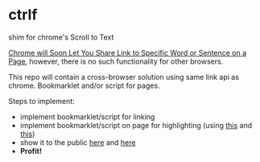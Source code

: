 # ctrlf
shim for chrome's Scroll to Text

[Chrome will Soon Let You Share Link to Specific Word or Sentence on a Page](https://www.chromestory.com/2019/02/chrome-scroll-to-text/), however, there is no such functionality for other browsers.

This repo will contain a cross-browser solution using same link api as chrome. Bookmarklet and/or script for pages.

Steps to implement:

- implement bookmarklet/script for linking
- implement bookmarklet/script on page for highlighting (using [this](https://github.com/whatwg/html/issues/3539) and [this](https://stackoverflow.com/a/5887719))
- show it to the public [here](https://news.ycombinator.com/item?id=19168442) and [here](https://github.com/bokand/ScrollToTextFragment)
- **Profit!**
